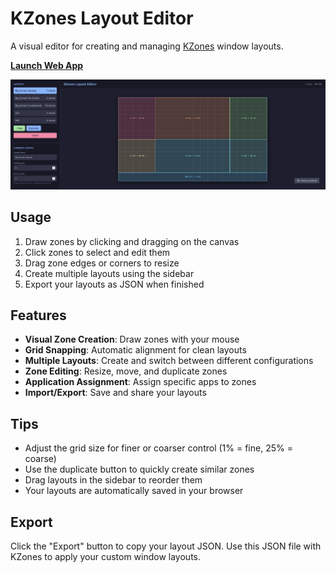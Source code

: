 # KZones Layout Editor

A visual editor for creating and managing [KZones](https://github.com/gerritdevriese/kzones) window layouts.

**[Launch Web App](https://rdbell.github.io/kzones-editor/)**

![KZones Layout Editor Screenshot](screenshot.png)

## Usage

1. Draw zones by clicking and dragging on the canvas
2. Click zones to select and edit them
3. Drag zone edges or corners to resize
4. Create multiple layouts using the sidebar
5. Export your layouts as JSON when finished

## Features

- **Visual Zone Creation**: Draw zones with your mouse
- **Grid Snapping**: Automatic alignment for clean layouts
- **Multiple Layouts**: Create and switch between different configurations
- **Zone Editing**: Resize, move, and duplicate zones
- **Application Assignment**: Assign specific apps to zones
- **Import/Export**: Save and share your layouts

## Tips

- Adjust the grid size for finer or coarser control (1% = fine, 25% = coarse)
- Use the duplicate button to quickly create similar zones
- Drag layouts in the sidebar to reorder them
- Your layouts are automatically saved in your browser

## Export

Click the "Export" button to copy your layout JSON. Use this JSON file with KZones to apply your custom window layouts.
